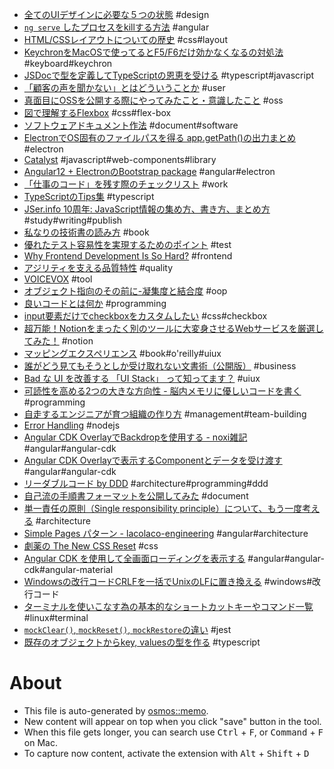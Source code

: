 - [全てのUIデザインに必要な５つの状態](https://note.com/taka44/n/n07e39c66df6a) #design
- [`ng serve` したプロセスをkillする方法](https://dev.to/tanatip/how-to-stop-angular-ng-serve-on-mac-linux-347b) #angular
- [HTML/CSSレイアウトについての歴史](https://joom.team/en/a-brief-history-of-html-css-layouting) #css#layout
- [KeychronをMacOSで使ってるとF5/F6だけ効かなくなるの対処法](https://www.reddit.com/r/Keychron/comments/f1gey0/issues_with_f5f6_respecting_fn_key/) #keyboard#keychron
- [JSDocで型を定義してTypeScriptの恩恵を受ける](https://zenn.dev/azukiazusa/articles/c89d4bdc7dacf2) #typescript#javascript
- [「顧客の声を聞かない」とはどういうことか](https://www.slideshare.net/storywriterjp/ss-249984164) #user
- [真面目にOSSを公開する際にやってみたこと・意識したこと](https://zenn.dev/ryo_kawamata/articles/b6f679bfe11261) #oss
- [図で理解するFlexbox](https://zenn.dev/umatoma/articles/e6c4051f4c882d) #css#flex-box
- [ソフトウェアドキュメント作法](https://blog.h13i32maru.jp/entry/2021/08/15/163619) #document#software
- [ElectronでOS固有のファイルパスを得る app.getPath()の出力まとめ](https://qiita.com/progre/items/2718f4ad20eecf27d599) #electron
- [Catalyst](https://github.github.io/catalyst/) #javascript#web-components#library
- [Angular12 + ElectronのBootstrap package](https://github.com/maximegris/angular-electron) #angular#electron
- [「仕事のコード」を残す際のチェックリスト](https://note.com/udzura/n/n02f2ffc532e3) #work
- [TypeScriptのTips集](https://zenn.dev/tak_iwamoto/articles/d367f989eb4a33) #typescript
- [JSer.info 10周年: JavaScript情報の集め方、書き方、まとめ方](https://jser.info/2021/01/16/jser-10th/) #study#writing#publish
- [私なりの技術書の読み方](https://blog.hanhans.net/2021/02/26/how-to-read-a-book/) #book
- [優れたテスト容易性を実現するためのポイント](https://www.praha-inc.com/lab/posts/testability) #test
- [Why Frontend Development Is So Hard?](https://betterprogramming.pub/why-frontend-development-is-so-hard-c055bce2fd3a) #frontend
- [アジリティを支える品質特性](https://speakerdeck.com/twada/agility-and-quality-characteristics-developers-summit-2021-summer) #quality
- [VOICEVOX](https://voicevox.hiroshiba.jp/) #tool
- [オブジェクト指向のその前に-凝集度と結合度](https://speakerdeck.com/sonatard/coheision-coupling) #oop
- [良いコードとは何か](https://note.com/cyberz_cto/n/n26f535d6c575) #programming
- [input要素だけでcheckboxをカスタムしたい](https://qiita.com/pe-ta/items/74822fd9fce24848d97e) #css#checkbox
- [超万能！Notionをまったく別のツールに大変身させるWebサービスを厳選してみた！](https://paiza.hatenablog.com/entry/2021/07/29/130000) #notion
- [マッピングエクスペリエンス](https://www.oreilly.co.jp//books/9784873118000/) #book#o'reilly#uiux
- [誰がどう見てもそうとしか受け取れない文書術（公開版）](https://speakerdeck.com/namura/shui-gadoujian-temosoutosikashou-kequ-renaiwen-shu-shu-gong-kai-ban) #business
- [Bad な UI を改善する 「UI Stack」 って知ってます？](https://note.com/nowim/n/n185d63cfda5c) #uiux
- [可読性を高める2つの大きな方向性 - 脳内メモリに優しいコードを書く](https://zenn.dev/n_harada/articles/readability-guideline) #programming
- [自走するエンジニアが育つ組織の作り方](https://medium.com/pinnacles-techblog/self-drive-engineer-510b3c567bfd) #management#team-building
- [Error Handling](https://www.joyent.com/node-js/production/design/errors) #nodejs
- [Angular CDK OverlayでBackdropを使用する - noxi雑記](https://noxi515.hateblo.jp/entry/2020/04/26/184308) #angular#angular-cdk
- [Angular CDK Overlayで表示するComponentとデータを受け渡す](https://noxi515.hateblo.jp/entry/2020/04/26/205500) #angular#angular-cdk
- [リーダブルコード by DDD](https://speakerdeck.com/yoshikiiida/readable-code-by-ddd) #architecture#programming#ddd
- [自己流の手順書フォーマットを公開してみた](https://dev.classmethod.jp/articles/non-97-operation-manual/) #document
- [単一責任の原則（Single responsibility principle）について、もう一度考える](https://www.ogis-ri.co.jp/otc/hiroba/others/OOcolumn/single-responsibility-principle.html) #architecture
- [Simple Pages パターン - lacolaco-engineering](https://scrapbox.io/lacolaco-engineering/Simple_Pages_%E3%83%91%E3%82%BF%E3%83%BC%E3%83%B3) #angular#architecture
- [劇薬の The New CSS Reset](https://kojika17.com/2021/07/css-for-strong-poison.html) #css
- [Angular CDK を使用して全画面ローディングを表示する](https://noxi515.hateblo.jp/entry/2018/12/26/193952) #angular#angular-cdk#angular-material
- [Windowsの改行コードCRLFを一括でUnixのLFに置き換える](https://infltech.com/articles/NWnUKJ) #windows#改行コード
- [ターミナルを使いこなす為の基本的なショートカットキーやコマンド一覧](https://magidropack.hatenablog.com/entry/2018/11/04/011715) #linux#terminal
- [`mockClear()`, `mockReset()`, `mockRestore`の違い](https://github.com/facebook/jest/issues/5143#issuecomment-378417247) #jest
- [既存のオブジェクトからkey, valuesの型を作る](https://stackoverflow.com/questions/53662208/types-from-both-keys-and-values-of-object-in-typescript) #typescript

# About

- This file is auto-generated by [osmos::memo](https://github.com/osmoscraft/osmosmemo).
- New content will appear on top when you click "save" button in the tool.
- When this file gets longer, you can search use <kbd>Ctrl</kbd> + <kbd>F</kbd>, or <kbd>Command</kbd> + <kbd>F</kbd> on Mac.
- To capture now content, activate the extension with <kbd>Alt</kbd> + <kbd>Shift</kbd> + <kbd>D</kbd>
